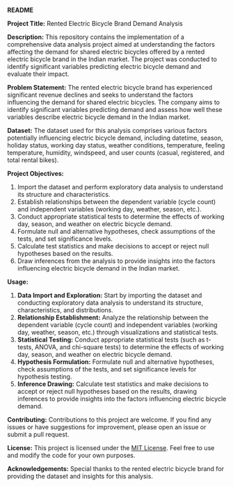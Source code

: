 **README**

**Project Title:** Rented Electric Bicycle Brand Demand Analysis

**Description:**
This repository contains the implementation of a comprehensive data analysis project aimed at understanding the factors affecting the demand for shared electric bicycles offered by a rented electric bicycle brand in the Indian market. The project was conducted to identify significant variables predicting electric bicycle demand and evaluate their impact.

**Problem Statement:**
The rented electric bicycle brand has experienced significant revenue declines and seeks to understand the factors influencing the demand for shared electric bicycles. The company aims to identify significant variables predicting demand and assess how well these variables describe electric bicycle demand in the Indian market.

**Dataset:**
The dataset used for this analysis comprises various factors potentially influencing electric bicycle demand, including datetime, season, holiday status, working day status, weather conditions, temperature, feeling temperature, humidity, windspeed, and user counts (casual, registered, and total rental bikes).

**Project Objectives:**
1. Import the dataset and perform exploratory data analysis to understand its structure and characteristics.
2. Establish relationships between the dependent variable (cycle count) and independent variables (working day, weather, season, etc.).
3. Conduct appropriate statistical tests to determine the effects of working day, season, and weather on electric bicycle demand.
4. Formulate null and alternative hypotheses, check assumptions of the tests, and set significance levels.
5. Calculate test statistics and make decisions to accept or reject null hypotheses based on the results.
6. Draw inferences from the analysis to provide insights into the factors influencing electric bicycle demand in the Indian market.

**Usage:**
1. **Data Import and Exploration:** Start by importing the dataset and conducting exploratory data analysis to understand its structure, characteristics, and distributions.
2. **Relationship Establishment:** Analyze the relationship between the dependent variable (cycle count) and independent variables (working day, weather, season, etc.) through visualizations and statistical tests.
3. **Statistical Testing:** Conduct appropriate statistical tests (such as t-tests, ANOVA, and chi-square tests) to determine the effects of working day, season, and weather on electric bicycle demand.
4. **Hypothesis Formulation:** Formulate null and alternative hypotheses, check assumptions of the tests, and set significance levels for hypothesis testing.
5. **Inference Drawing:** Calculate test statistics and make decisions to accept or reject null hypotheses based on the results, drawing inferences to provide insights into the factors influencing electric bicycle demand.

**Contributing:**
Contributions to this project are welcome. If you find any issues or have suggestions for improvement, please open an issue or submit a pull request.

**License:**
This project is licensed under the [MIT License](https://opensource.org/licenses/MIT). Feel free to use and modify the code for your own purposes.

**Acknowledgements:**
Special thanks to the rented electric bicycle brand for providing the dataset and insights for this analysis.

